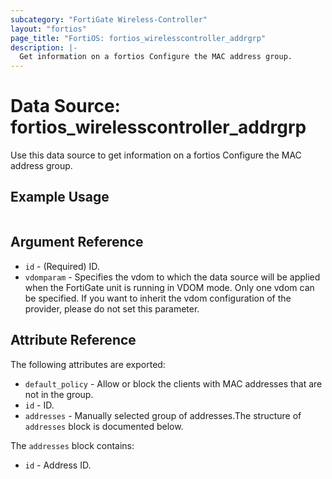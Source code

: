 ```yaml
---
subcategory: "FortiGate Wireless-Controller"
layout: "fortios"
page_title: "FortiOS: fortios_wirelesscontroller_addrgrp"
description: |-
  Get information on a fortios Configure the MAC address group.
---
```


# Data Source: fortios_wirelesscontroller_addrgrp
Use this data source to get information on a fortios Configure the MAC address group.


## Example Usage

```hcl

```

## Argument Reference

* `id` - (Required) ID.
* `vdomparam` - Specifies the vdom to which the data source will be applied when the FortiGate unit is running in VDOM mode. Only one vdom can be specified. If you want to inherit the vdom configuration of the provider, please do not set this parameter.

## Attribute Reference

The following attributes are exported:

* `default_policy` - Allow or block the clients with MAC addresses that are not in the group.
* `id` - ID.
* `addresses` - Manually selected group of addresses.The structure of `addresses` block is documented below.

The `addresses` block contains:

* `id` - Address ID.
